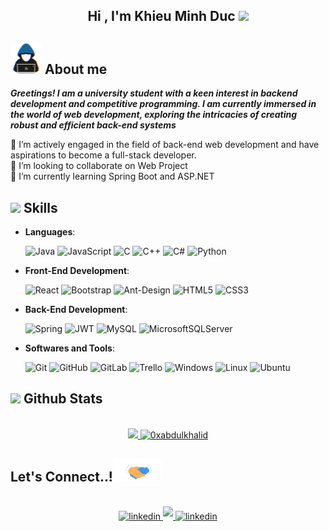 
<h2 align="center"><b>Hi , I'm Khieu Minh Duc </b><img src="https://media.giphy.com/media/hvRJCLFzcasrR4ia7z/giphy.gif" width="35"></h2>

## <picture><img src = "https://github.com/0xAbdulKhalid/0xAbdulKhalid/raw/main/assets/mdImages/about_me.gif" width = 50px></picture> **About me**
 
***Greetings! I am a university student with a keen interest in backend development and competitive programming. I am currently immersed in the world of web development, exploring the intricacies of creating robust and efficient back-end systems***
 
🔭 I’m actively engaged in the field of back-end web development and have aspirations to become a full-stack developer. <br>👯 I’m looking to collaborate on Web Project<br>🌱 I’m currently learning Spring Boot and ASP.NET<br>


## <img src="https://media2.giphy.com/media/QssGEmpkyEOhBCb7e1/giphy.gif?cid=ecf05e47a0n3gi1bfqntqmob8g9aid1oyj2wr3ds3mg700bl&rid=giphy.gif" width ="25"><b> Skills</b>


<p align="center">

- **Languages**: 

    ![Java](https://img.shields.io/badge/java-%23ED8B00.svg?style=for-the-badge&logo=openjdk&logoColor=white)
    ![JavaScript](https://img.shields.io/badge/JavaScript%20-%23F7DF1E.svg?style=for-the-badge&logo=javascript&logoColor=black)
    ![C](https://img.shields.io/badge/C%20-%232370ED.svg?style=for-the-badge&logo=c&logoColor=white)
    ![C++](https://img.shields.io/badge/C++%20-%2300599C.svg?style=for-the-badge&logo=c%2B%2B&logoColor=white)
    ![C#](https://img.shields.io/badge/c%23-%23239120.svg?style=for-the-badge&logo=c-sharp&logoColor=white)
    ![Python](https://img.shields.io/badge/python-3670A0?style=for-the-badge&logo=python&logoColor=ffdd54)
    
- **Front-End Development**:
  
   ![React](https://img.shields.io/badge/react-%2320232a.svg?style=for-the-badge&logo=react&logoColor=%2361DAFB)
   ![Bootstrap](https://img.shields.io/badge/bootstrap-%238511FA.svg?style=for-the-badge&logo=bootstrap&logoColor=white)
   ![Ant-Design](https://img.shields.io/badge/-AntDesign-%230170FE?style=for-the-badge&logo=ant-design&logoColor=white)
   ![HTML5](https://img.shields.io/badge/HTML5%20-%23E34F26.svg?style=for-the-badge&logo=html5&logoColor=white)
   ![CSS3](https://img.shields.io/badge/CSS%20-%231572B6.svg?style=for-the-badge&logo=css3&logoColor=white)

- **Back-End Development**:

    ![Spring](https://img.shields.io/badge/spring-%236DB33F.svg?style=for-the-badge&logo=spring&logoColor=white)
    ![JWT](https://img.shields.io/badge/JWT-black?style=for-the-badge&logo=JSON%20web%20tokens)
    ![MySQL](https://img.shields.io/badge/mysql-%2300f.svg?style=for-the-badge&logo=mysql&logoColor=white)
    ![MicrosoftSQLServer](https://img.shields.io/badge/Microsoft%20SQL%20Server-CC2927?style=for-the-badge&logo=microsoft%20sql%20server&logoColor=white)

- **Softwares and Tools**:

    ![Git](https://img.shields.io/badge/git-%23F05033.svg?style=for-the-badge&logo=git&logoColor=white)
    ![GitHub](https://img.shields.io/badge/github-%23121011.svg?style=for-the-badge&logo=github&logoColor=white)
    ![GitLab](https://img.shields.io/badge/gitlab-%23181717.svg?style=for-the-badge&logo=gitlab&logoColor=white)
    ![Trello](https://img.shields.io/badge/Trello-%23026AA7.svg?style=for-the-badge&logo=Trello&logoColor=white)
    ![Windows](https://img.shields.io/badge/Windows-0078D6?style=for-the-badge&logo=windows&logoColor=white)
    ![Linux](https://img.shields.io/badge/Linux-FCC624?style=for-the-badge&logo=linux&logoColor=black)
    ![Ubuntu](https://img.shields.io/badge/Ubuntu-E95420?style=for-the-badge&logo=ubuntu&logoColor=white)

</p>




## <img src="https://media.giphy.com/media/iY8CRBdQXODJSCERIr/giphy.gif" width="35"><b> Github Stats </b>
<br>

<div align="center">

<a href="https://github.com/0xabdulkhalid/">
  <img src="https://github-readme-streak-stats.herokuapp.com/?user=Gruxeon2507&theme=dark&hide_border=false" height="150"/>
  <img src="https://github-readme-stats.vercel.app/api/top-langs/?username=Gruxeon2507&theme=dark&hide_border=false&include_all_commits=true&count_private=true&layout=compact" height="150"  alt="0xabdulkhalid"/>
</a>
</div>


## <b> Let's Connect..!</b><img src="https://github.com/0xAbdulKhalid/0xAbdulKhalid/raw/main/assets/mdImages/handshake.gif" width ="80">
<br>
<div align='center'>




<a href="https://linkedin.com/in/duckhieu" target="_blank">
<img src="https://img.shields.io/badge/linkedin:  duckhieu-%2300acee.svg?color=405DE6&style=for-the-badge&logo=linkedin&logoColor=white" alt=linkedin style="margin-bottom: 5px;"/>
</a>


<!--<a href="https://twitter.com/0xabdulkhalid" target="_blank">
<img src="https://img.shields.io/badge/twitter:  0xabdulkhalid-%2300acee.svg?color=1DA1F2&style=for-the-badge&logo=twitter&logoColor=white" alt=twitter style="margin-bottom: 5px;"/>
</a>-->

<a href="mailto:khieuminhduc2012@gmail.com" target="_blank">
<img src="https://img.shields.io/badge/gmail:  khieuminhduc2012@gmail.com-%23EA4335.svg?style=for-the-badge&logo=gmail&logoColor=white" t=mail style="margin-bottom: 5px;" />
</a>

<a href="https://discord.com/" target="_blank">
<img src="https://img.shields.io/badge/gruxeon_-%235865F2.svg?style=for-the-badge&logo=discord&logoColor=white" alt=linkedin style="margin-bottom: 5px;"/>
</a>
</div>

<br>
<br>



<!-- ![](https://github-readme-stats.vercel.app/api?username=Gruxeon2507&theme=dark&hide_border=false&include_all_commits=true&count_private=true)  -->



<!--![](https://raw.githubusercontent.com/Gruxeon2507/cf-stats/main/output/light_card.svg#gh-dark-mode-only)
 ![](https://github-readme-streak-stats.herokuapp.com/?user=Gruxeon2507&theme=dark&hide_border=false)  ![](https://github-readme-stats.vercel.app/api/top-langs/?username=Gruxeon2507&theme=dark&hide_border=false&include_all_commits=true&count_private=true&layout=compact) <br/>
## 🏆 GitHub Trophies
![](https://github-profile-trophy.vercel.app/?username=Gruxeon2507&theme=gruvbox&no-frame=false&no-bg=true&margin-w=4)

---
[![](https://visitcount.itsvg.in/api?id=Gruxeon2507&icon=2&color=0)](https://visitcount.itsvg.in)![](https://raw.githubusercontent.com/Gruxeon2507/cf-stats/main/output/max_rating.svg)
-->
<!-- Proudly created with GPRM ( https://gprm.itsvg.in ) -->
<!--  --> 
